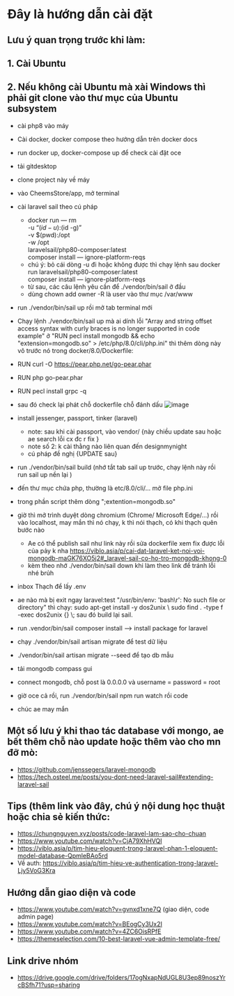 # Đây là hướng dẫn cài đặt


## Lưu ý quan trọng trước khi làm:
## 1. Cài Ubuntu
## 2. Nếu không cài Ubuntu mà xài Windows thì phải git clone vào thư mục của Ubuntu subsystem


- cài php8 vào máy
- Cài docker, docker compose theo hướng dẫn trên docker docs
- run docker up, docker-compose up để check cài đặt oce
- tải gitdesktop
- clone project này về máy
- vào CheemsStore/app, mở terminal
- cài laravel sail theo cú pháp
  +   docker run — rm \
     -u “$(id -u):$(id -g)” \
     -v $(pwd):/opt \
     -w /opt \
     laravelsail/php80-composer:latest \
 composer install — ignore-platform-reqs
  + chú ý: bỏ cái dòng -u đi hoặc không được thì chạy lệnh sau 
     docker run 
     laravelsail/php80-composer:latest \
     composer install — ignore-platform-reqs
  + từ sau, các câu lệnh yêu cần để ./vendor/bin/sail  ở đầu
  + dùng chown add owner -R là user vào thư mục /var/www
- run ./vendor/bin/sail up rồi mở tab terminal mới
- Chạy lệnh ./vendor/bin/sail up mà ai dính lỗi "Array and string offset access syntax with curly braces is no longer supported in code example" ở "RUN pecl install mongodb && echo "extension=mongodb.so" > /etc/php/8.0/cli/php.ini" thì thêm  dòng này vô trước nó trong docker/8.0/Dockerfile:

- RUN curl -O https://pear.php.net/go-pear.phar
- RUN php go-pear.phar
- RUN pecl install grpc -q

- sau đó check lại phát chỗ dockerfile chỗ đánh dấu
  ![image](https://user-images.githubusercontent.com/71328121/139451660-a43be4e2-72ec-4fae-b025-6dcd5cb54ce1.png)
- install jessenger, passport, tinker (laravel)
  + note: sau khi cài passport, vào vendor/ {này chiều update sau hoặc ae search lỗi cx đc r fix } 
  + note số 2: k cài thằng nào liên quan đến designmynight
  + cú pháp đề nghị {UPDATE sau}
- run ./vendor/bin/sail build (nhớ tắt tab sail up trước, chạy lệnh này rồi run sail up nền lại )
- đến thư mục chứa php, thường là etc/8.0/cli/... mở file php.ini
- trong phần script thêm dòng ";extention=mongodb.so"
- giờ thì mở trình duyệt dòng chromium (Chrome/ Microsoft Edge/...) rồi vào localhost, may mắn thì nó chạy, k thì nói thạch, có khi thạch quên bước nào 
  + Ae có thể publish sail như link này rồi sửa dockerfile xem fix được lỗi của pảy k nha 
      https://viblo.asia/p/cai-dat-laravel-ket-noi-voi-mongodb-maGK76XO5j2#_laravel-sail-co-ho-tro-mongodb-khong-0
  + kèm theo nhớ ./vendor/bin/sail down khi làm theo link để tránh lỗi nhé brủh
- inbox Thạch để lấy .env
- ae nào mà bị exit ngay laravel:test "/usr/bin/env: 'bash\r': No such file or directory" thì chạy: sudo apt-get install -y dos2unix \ sudo find . -type f -exec dos2unix {} \\; sau đó build lại sail.
- run .vendor/bin/sail composer install --> install package for laravel
- chạy ./vendor/bin/sail artisan migrate để test dữ liệu
- ./vendor/bin/sail artisan migrate --seed để tạo db mẫu

- tải mongodb compass gui
- connect mongodb, chỗ post là 0.0.0.0 và username = password = root
- giờ oce cả rồi, run ./vendor/bin/sail npm run watch rồi code
- chúc ae may mắn
## Một số lưu ý khi thao tác database với mongo, ae bết thêm chỗ nào update hoặc thêm vào cho mn đỡ mò:
- https://github.com/jenssegers/laravel-mongodb
- https://tech.osteel.me/posts/you-dont-need-laravel-sail#extending-laravel-sail
## Tips (thêm link vào đây, chú ý nội dung học thuật hoặc chia sẻ kiến thức:
- https://chungnguyen.xyz/posts/code-laravel-lam-sao-cho-chuan
- https://www.youtube.com/watch?v=CjA79XhHVQI
- https://viblo.asia/p/tim-hieu-eloquent-trong-laravel-phan-1-eloquent-model-database-QpmleBAo5rd
- Về auth: https://viblo.asia/p/tim-hieu-ve-authentication-trong-laravel-Ljy5VoG3Kra
## Hướng dẫn giao diện và code
- https://www.youtube.com/watch?v=gvnxd1xne7Q (giao diện, code admin page)
- https://www.youtube.com/watch?v=BEogCy3Ux2I
- https://www.youtube.com/watch?v=4ZC6OisRPfE
- https://themeselection.com/10-best-laravel-vue-admin-template-free/
## Link drive nhóm
- https://drive.google.com/drive/folders/17ogNxapNdUGL8U3ep89noszYrcBSfh71?usp=sharing
